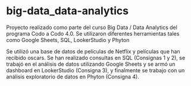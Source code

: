 # big-data_data-analytics

Proyecto realizado como parte del curso Big Data / Data Analytics del programa Codo a Codo 4.0. Se utilizaron diferentes herramientas tales como Google Sheets, SQL, LookerStudio y Phyton

Se utilizó una base de datos de películas de Netflix y películas que han recibido oscars. Se han realizado consultas en SQL (Consignas 1 y 2), se trabajó en el análisis de datos utilizando Google Sheets y se armó un dashboard en LookerStudio (Consigna 3), y finalmente se trabajo con un análisis exploratorio de datos en Phyton (Consigna 4). 
